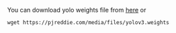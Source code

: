 
You can download yolo weights file from [here](https://pjreddie.com/media/files/yolov3.weights) or  




    wget https://pjreddie.com/media/files/yolov3.weights

